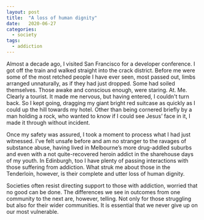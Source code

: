 ```yaml
---
layout: post
title:  "A loss of human dignity"
date:   2020-06-27
categories:
  - society
tags:
  - addiction
---
```


Almost a decade ago, I visited San Francisco for a developer conference. I got off the train and walked straight into the crack district. Before me were some of the most retched people I have ever seen, most passed out, limbs arranged unnaturally, as if they had just dropped. Some had soiled themselves. <!--more--> Those awake and conscious enough, were staring. At. Me. Clearly a tourist. It made me nervous, but having entered, I couldn't turn back. So I kept going, dragging my giant bright red suitcase as quickly as I could up the hill towards my hotel. Other than being cornered briefly by a man holding a rock, who wanted to know if I could see Jesus’ face in it, I made it through without incident.

Once my safety was assured, I took a moment to process what I had just witnessed. I’ve felt unsafe before and am no stranger to the ravages of substance abuse, having lived in Melbourne’s more drug-addled suburbs and even with a not quite-recovered heroin addict in the sharehouse days of my youth. In Edinburgh, too I have plenty of passing interactions with those suffering from addiction. What struk me about those in the Tenderloin, however, is their complete and utter loss of human dignity.

Societies often resist directing support to those with addiction, worried that no good can be done. The differences we see in outcomes from one community to the next are, however, telling. Not only for those struggling but also for their wider communities. It is essential that we never give up on our most vulnerable.
